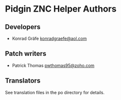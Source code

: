 # Pidgin ZNC Helper Authors

## Developers
- Konrad Gräfe <konradgraefe@aol.com>

## Patch writers
-  Patrick Thomas <pwthomas95@zoho.com>

## Translators
See translation files in the po directory for details.
